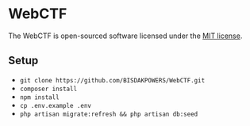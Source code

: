 # WebCTF

The WebCTF is open-sourced software licensed under the [MIT license](https://opensource.org/licenses/MIT).


## Setup
- `git clone https://github.com/BISDAKPOWERS/WebCTF.git`
- `composer install`
- `npm install`
- `cp .env.example .env`
- `php artisan migrate:refresh && php artisan db:seed`
